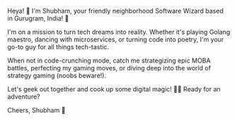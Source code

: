 Heya! 👋 I'm Shubham, your friendly neighborhood Software Wizard based in Gurugram, India! 🚀

I'm on a mission to turn tech dreams into reality. Whether it's playing Golang maestro, dancing with microservices, or turning code into poetry, I'm your go-to guy for all things tech-tastic.

When not in code-crunching mode, catch me strategizing epic MOBA battles, perfecting my gaming moves, or diving deep into the world of strategy gaming (noobs beware!).

Let's geek out together and cook up some digital magic! 🌈✨ Ready for an adventure?

Cheers, Shubham 🚀